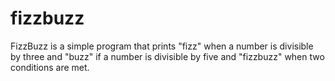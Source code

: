 # fizzbuzz

FizzBuzz is a simple program that prints "fizz" when a number is divisible by three and "buzz" if a number is divisible by five and "fizzbuzz" when two conditions are met.
